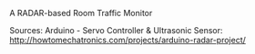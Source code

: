 A RADAR-based Room Traffic Monitor

Sources: 
Arduino - Servo Controller & Ultrasonic Sensor: http://howtomechatronics.com/projects/arduino-radar-project/


